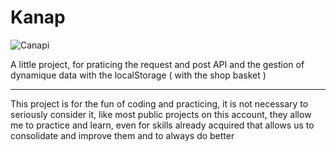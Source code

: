 # Kanap #
![Canapi](https://i.makeagif.com/media/11-28-2015/uKosoo.gif)

A little project, for praticing the request and post API and the gestion of dynamique data with the localStorage ( with the shop basket ) 

_______________________________________________________________

This project is for the fun of coding and practicing, it is not necessary to seriously consider it, like most public projects on this account, they allow me to practice and learn, even for skills already acquired that allows us to consolidate and improve them and to always do better
